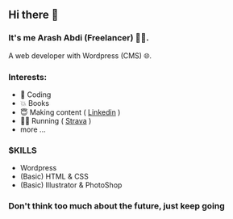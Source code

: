 ## Hi there 👋
### It's me <strong>Arash Abdi</strong> (Freelancer) 👨‍💻.
A web developer with Wordpress (CMS) 🌐.
<br>
### Interests:
- 🧟 Coding
- 💥 Books
- 😇 Making content ( <a href="www.linkedin.com/in/arash-abdi">Linkedin</a> )
- 🏃‍♂️ Running ( <a href="https://strava.app.link/Rt5q0kMP8Kb">Strava</a> )
-  more ... 

### <b>$KILLS</b>
- Wordpress
- (Basic) HTML & CSS
- (Basic) Illustrator & PhotoShop

### <strong>Don't think too much about the future, just keep going</strong> 
<!--

**ArashAbdii/ArashAbdii** is a ✨ _special_ ✨ repository because its `README.md` (this file) appears on your GitHub profile.

Here are some ideas to get you started:

- 🔭 I’m currently working on ..
- 🌱 I’m currently learning ...
- 👯 I’m looking to collaborate on ...
- 🤔 I’m looking for help with ...
- 💬 Ask me about ...
- 📫 How to reach me: ...
- 😄 Pronouns: ...
- ⚡ Fun fact: ...
-->
